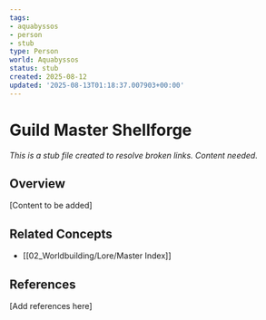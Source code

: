 ```yaml
---
tags:
- aquabyssos
- person
- stub
type: Person
world: Aquabyssos
status: stub
created: 2025-08-12
updated: '2025-08-13T01:18:37.007903+00:00'
---
```



# Guild Master Shellforge

*This is a stub file created to resolve broken links. Content needed.*

## Overview

[Content to be added]

## Related Concepts

- [[02_Worldbuilding/Lore/Master Index]]

## References

[Add references here]
